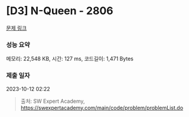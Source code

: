 # [D3] N-Queen - 2806 

[문제 링크](https://swexpertacademy.com/main/code/problem/problemDetail.do?contestProbId=AV7GKs06AU0DFAXB) 

### 성능 요약

메모리: 22,548 KB, 시간: 127 ms, 코드길이: 1,471 Bytes

### 제출 일자

2023-10-12 02:22



> 출처: SW Expert Academy, https://swexpertacademy.com/main/code/problem/problemList.do